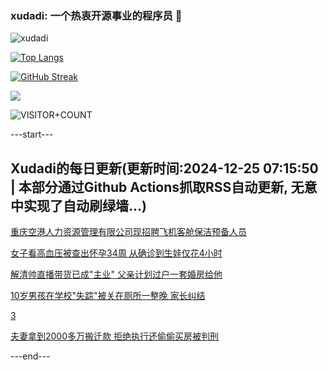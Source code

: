 ### xudadi: 一个热衷开源事业的程序员 👋

![xudadi](https://github-readme-stats-git-masterorgs-github-readme-stats-team.vercel.app/api?username=xudadi)

[![Top Langs](https://github-readme-stats.vercel.app/api/top-langs/?username=xudadi)](https://github.com/anuraghazra/github-readme-stats)

[![GitHub Streak](https://streak-stats.demolab.com?user=xudadi&locale=zh_Hans)](https://git.io/streak-stats)

![](https://raw.githubusercontent.com/xudadi/xudadi/main/assets/github-contribution-grid-snake.svg)

![VISITOR+COUNT](https://komarev.com/ghpvc/?username=xudadi&label=VISITOR+COUNT)


---start---

## Xudadi的每日更新(更新时间:2024-12-25 07:15:50 | 本部分通过Github Actions抓取RSS自动更新, 无意中实现了自动刷绿墙...)

[重庆空港人力资源管理有限公司现招聘飞机客舱保洁预备人员](https://www.gongkaoleida.com/article/2242933)

[女子看高血压被查出怀孕34周 从确诊到生娃仅花4小时](https://m.163.com/news/article/JK5P2CJI00019SNS.html)

[解清帅直播带货已成"主业" 父亲计划过户一套婚房给他](https://m.163.com/news/article/JK71DOP9053469LG.html)

[10岁男孩在学校"失踪"被关在厕所一整晚 家长纠结](https://m.163.com/news/article/JK6RBIFU053469LG.html)

[3](https://m.163.com/touch/news/sub/domestic)

[夫妻拿到2000多万搬迁款 拒绝执行还偷偷买房被判刑](https://m.163.com/news/article/JK74P16O051492LM.html)

---end---
